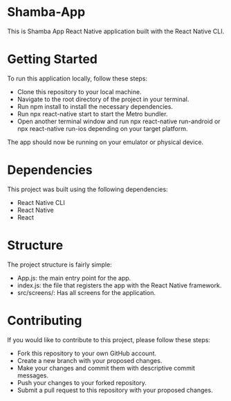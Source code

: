 # Shamba-App
This is Shamba App React Native application built with the React Native CLI.

# Getting Started
To run this application locally, follow these steps:

* Clone this repository to your local machine.
* Navigate to the root directory of the project in your terminal.
* Run npm install to install the necessary dependencies.
* Run npx react-native start to start the Metro bundler.
* Open another terminal window and run npx react-native run-android or npx react-native run-ios depending on your target platform.

The app should now be running on your emulator or physical device.

# Dependencies

This project was built using the following dependencies:

* React Native CLI
* React Native
* React

# Structure

The project structure is fairly simple:

* App.js: the main entry point for the app.
* index.js: the file that registers the app with the React Native framework.
* src/screens/: Has all screens for the application.

# Contributing

If you would like to contribute to this project, please follow these steps:

* Fork this repository to your own GitHub account.
* Create a new branch with your proposed changes.
* Make your changes and commit them with descriptive commit messages.
* Push your changes to your forked repository.
* Submit a pull request to this repository with your proposed changes.
